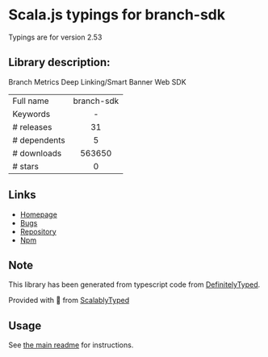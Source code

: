 
# Scala.js typings for branch-sdk

Typings are for version 2.53

## Library description:
Branch Metrics Deep Linking/Smart Banner Web SDK

|                    |                 |
| ------------------ | :-------------: |
| Full name          | branch-sdk |
| Keywords           | - |
| # releases         | 31 |
| # dependents       | 5 |
| # downloads        | 563650 |
| # stars            | 0 |

## Links
- [Homepage](https://help.branch.io/developers-hub/docs/web-sdk-overview)
- [Bugs](https://github.com/BranchMetrics/web-branch-deep-linking-attribution/issues)
- [Repository](https://github.com/BranchMetrics/web-branch-deep-linking-attribution)
- [Npm](https://www.npmjs.com/package/branch-sdk)
    


## Note
This library has been generated from typescript code from [DefinitelyTyped](https://definitelytyped.org).

Provided with :purple_heart: from [ScalablyTyped](https://github.com/oyvindberg/ScalablyTyped)

## Usage
See [the main readme](../../readme.md) for instructions.


